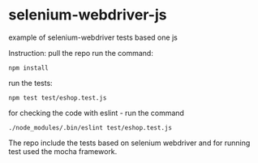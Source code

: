 # selenium-webdriver-js
example of selenium-webdriver tests based one js

Instruction:
pull the repo
run the command: 
```
npm install
```
run the tests: 
```
npm test test/eshop.test.js
```
for checking the code with eslint - run the command
```
./node_modules/.bin/eslint test/eshop.test.js
```

The repo include the tests based on selenium webdriver and for running test used the mocha framework.